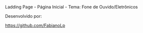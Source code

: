 Ladding Page - Página Inicial - Tema: Fone de Ouvido/Eletrônicos


Desenvolvido por:

https://github.com/FabianoLp